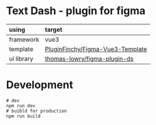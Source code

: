 # Text Dash - plugin for figma

| using      | target                                                                                  |
| :--------- | :-------------------------------------------------------------------------------------- |
| framework  | vue3                                                                                    |
| template   | [PluginFinchy/Figma-Vue3-Template](https://github.com/PluginFinchy/Figma-Vue3-Template) |
| ui library | [thomas-lowry/figma-plugin-ds](https://github.com/thomas-lowry/figma-plugin-ds)         |

# Development

```shell
# dev
npm run dev
# buibld for production
npm run build
```

